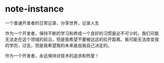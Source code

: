 # note-instance
一个普通开发者的日常记录，分享世界，记录人生

作为一个开发者，保持不断的学习和养成一个良好的习惯是必不可少的，我们可能无法走在这个领域的前沿，但是我希望不要被远远的拉开距离。我可能无法改变我的学历，过去，但是我希望我的未来是由我自己决定的。

作为一个开发者，永远保持对技术的追求和热爱！

